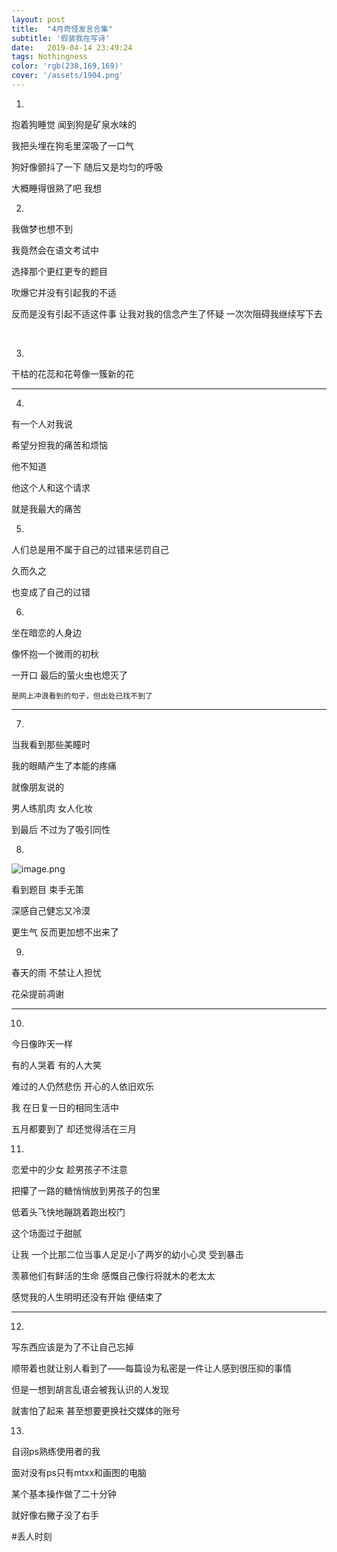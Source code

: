 ```yaml
---
layout: post
title:  "4月奇怪发言合集"
subtitle: '假装我在写诗'
date:   2019-04-14 23:49:24
tags: Nothingness
color: 'rgb(238,169,169)'
cover: '/assets/1904.png'
---
```




1.

抱着狗睡觉 闻到狗是矿泉水味的

我把头埋在狗毛里深吸了一口气

狗好像颤抖了一下 随后又是均匀的呼吸

大概睡得很熟了吧 我想

   

2.

我做梦也想不到

我竟然会在语文考试中

选择那个更红更专的题目

吹爆它并没有引起我的不适

反而是没有引起不适这件事  让我对我的信念产生了怀疑  一次次阻碍我继续写下去

​    

3.

干枯的花蕊和花萼像一簇新的花



---



4.

有一个人对我说

希望分担我的痛苦和烦恼

他不知道

他这个人和这个请求

就是我最大的痛苦

   

5.

人们总是用不属于自己的过错来惩罚自己

久而久之

也变成了自己的过错



6.

坐在暗恋的人身边

像怀抱一个微雨的初秋

一开口 最后的萤火虫也熄灭了

  `是网上冲浪看到的句子，但出处已找不到了`



---



7.

当我看到那些美瞳时

我的眼睛产生了本能的疼痛

就像朋友说的

男人练肌肉 女人化妆 

到最后 不过为了吸引同性



8.

![image.png](https://i.loli.net/2020/12/20/Uh5lMIG1gH7yPNF.png)

看到题目 束手无策

深感自己健忘又冷漠

更生气 反而更加想不出来了

  

9.

春天的雨 不禁让人担忧

花朵提前凋谢 

 

---



10.

今日像昨天一样

有的人哭着 有的人大笑

难过的人仍然悲伤 开心的人依旧欢乐

我 在日复一日的相同生活中

五月都要到了 却还觉得活在三月

  

11.

恋爱中的少女 趁男孩子不注意

把攥了一路的糖悄悄放到男孩子的包里

低着头飞快地蹦跳着跑出校门

这个场面过于甜腻

让我 一个比那二位当事人足足小了两岁的幼小心灵 受到暴击

羡慕他们有鲜活的生命 感慨自己像行将就木的老太太

感觉我的人生明明还没有开始 便结束了

  

---



12.

写东西应该是为了不让自己忘掉

顺带着也就让别人看到了——每篇设为私密是一件让人感到很压抑的事情

但是一想到胡言乱语会被我认识的人发现

就害怕了起来 甚至想要更换社交媒体的账号

  

13.

自诩ps熟练使用者的我

面对没有ps只有mtxx和画图的电脑

某个基本操作做了二十分钟

就好像右撇子没了右手

#丢人时刻